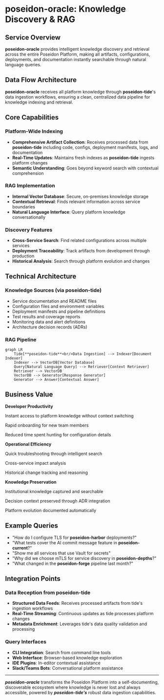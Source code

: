# **poseidon-oracle**: Knowledge Discovery & RAG

## Service Overview

**poseidon-oracle** provides intelligent knowledge discovery and retrieval across the entire Poseidon Platform, making all artifacts, configurations, deployments, and documentation instantly searchable through natural language queries.

## Data Flow Architecture

**poseidon-oracle** receives all platform knowledge through **poseidon-tide**'s data ingestion workflows, ensuring a clean, centralized data pipeline for knowledge indexing and retrieval.

## Core Capabilities

### Platform-Wide Indexing
- **Comprehensive Artifact Collection**: Receives processed data from **poseidon-tide** including code, configs, deployment manifests, logs, and documentation
- **Real-Time Updates**: Maintains fresh indexes as **poseidon-tide** ingests platform changes
- **Semantic Understanding**: Goes beyond keyword search with contextual comprehension

### RAG Implementation
- **Internal Vector Database**: Secure, on-premises knowledge storage
- **Contextual Retrieval**: Finds relevant information across service boundaries
- **Natural Language Interface**: Query platform knowledge conversationally

### Discovery Features
- **Cross-Service Search**: Find related configurations across multiple services
- **Deployment Traceability**: Track artifacts from development through production
- **Historical Analysis**: Search through platform evolution and changes

## Technical Architecture

### Knowledge Sources (via **poseidon-tide**)
- Service documentation and README files
- Configuration files and environment variables
- Deployment manifests and pipeline definitions
- Test results and coverage reports
- Monitoring data and alert definitions
- Architecture decision records (ADRs)

### RAG Pipeline
```mermaid
graph LR
    Tide[**poseidon-tide**<br/>Data Ingestion] --> Indexer[Document Indexer]
    Indexer --> VectorDB[Vector Database]
    Query[Natural Language Query] --> Retriever[Context Retriever]
    Retriever --> VectorDB
    VectorDB --> Generator[Response Generator]
    Generator --> Answer[Contextual Answer]
```

## Business Value

**Developer Productivity**

Instant access to platform knowledge without context switching

Rapid onboarding for new team members

Reduced time spent hunting for configuration details

**Operational Efficiency**

Quick troubleshooting through intelligent search

Cross-service impact analysis

Historical change tracking and reasoning

**Knowledge Preservation**

Institutional knowledge captured and searchable

Decision context preserved through ADR integration

Platform evolution documented automatically

## Example Queries

- "How do I configure TLS for **poseidon-harbor** deployments?"
- "What tests cover the AI commit message feature in **poseidon-current**?"
- "Show me all services that use Vault for secrets"
- "Why did we choose mTLS for service discovery in **poseidon-depths**?"
- "What changed in the **poseidon-forge** pipeline last month?"

## Integration Points

### Data Reception from **poseidon-tide**

- **Structured Data Feeds**: Receives processed artifacts from tide's ingestion workflows
- **Real-Time Streaming**: Continuous updates as tide processes platform changes
- **Metadata Enrichment**: Leverages tide's data quality validation and processing

### Query Interfaces

- **CLI Integration**: Search from command line tools
- **Web Interface**: Browser-based knowledge exploration
- **IDE Plugins**: In-editor contextual assistance
- **Slack/Teams Bots**: Conversational platform assistance

---

***poseidon-oracle*** transforms the Poseidon Platform into a self-documenting, discoverable ecosystem where knowledge is never lost and always accessible, powered by ***poseidon-tide's*** robust data ingestion capabilities.